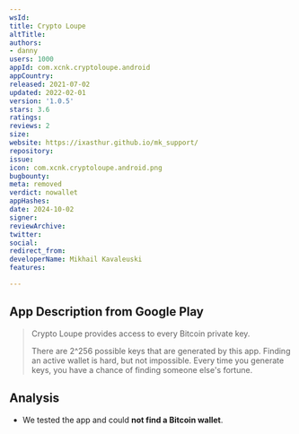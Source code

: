 ```yaml
---
wsId: 
title: Crypto Loupe
altTitle: 
authors:
- danny
users: 1000
appId: com.xcnk.cryptoloupe.android
appCountry: 
released: 2021-07-02
updated: 2022-02-01
version: '1.0.5'
stars: 3.6
ratings: 
reviews: 2
size: 
website: https://ixasthur.github.io/mk_support/
repository: 
issue: 
icon: com.xcnk.cryptoloupe.android.png
bugbounty: 
meta: removed
verdict: nowallet
appHashes: 
date: 2024-10-02
signer: 
reviewArchive: 
twitter: 
social: 
redirect_from: 
developerName: Mikhail Kavaleuski
features: 

---
```


## App Description from Google Play 

> Crypto Loupe provides access to every Bitcoin private key.
>
> There are 2^256 possible keys that are generated by this app. Finding an active wallet is hard, but not impossible. Every time you generate keys, you have a chance of finding someone else's fortune.

## Analysis 

- We tested the app and could **not find a Bitcoin wallet**. 

